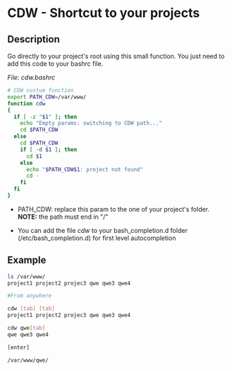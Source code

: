 # CDW - Shortcut to your projects

## Description

Go directly to your project's root using this small function. You just need to add this code to your bashrc file.

_File: cdw.bashrc_

```bash
# CDW custum function
export PATH_CDW=/var/www/
function cdw 
{
  if [ -z "$1" ]; then
    echo "Empty params: switching to CDW path..."
    cd $PATH_CDW
  else
    cd $PATH_CDW
    if [ -d $1 ]; then
      cd $1
    else
      echo "$PATH_CDW$1: project not found"
      cd -
    fi
  fi  
}  
```

* PATH_CDW: replace this param to the one of your project's folder. **NOTE:** the path must end in "/"

* You can add the file _cdw_ to your bash_completion.d folder (/etc/bash_completion.d) for first level autocompletion

## Example

```bash
ls /var/www/
project1 project2 projec3 qwe qwe3 qwe4

#From anywhere

cdw [tab] [tab]
project1 project2 projec3 qwe qwe3 qwe4

cdw qwe[tab]
qwe qwe3 qwe4

[enter]

/var/www/qwe/

```
